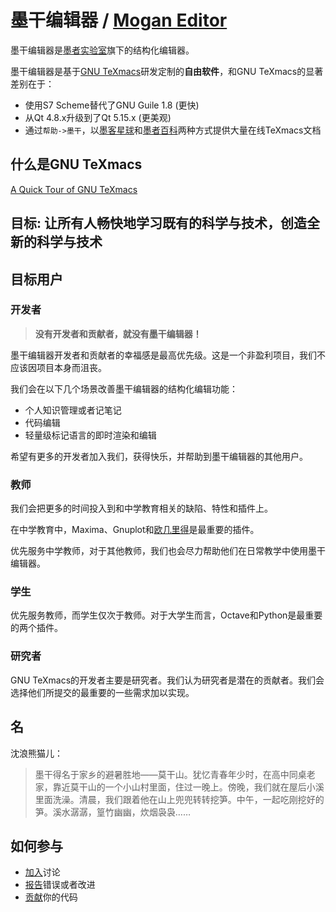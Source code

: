 # 墨干编辑器 / [Mogan Editor](README.md)
墨干编辑器是[墨者实验室](https://gitee.com/XmacsLabs)旗下的结构化编辑器。

墨干编辑器是基于[GNU TeXmacs](http://www.texmacs.org/tmweb/home/welcome.en.html)研发定制的**自由软件**，和GNU TeXmacs的显著差别在于：
+ 使用S7 Scheme替代了GNU Guile 1.8 (更快)
+ 从Qt 4.8.x升级到了Qt 5.15.x (更美观)
+ 通过`帮助->墨干`，以[墨客星球](https://gitee.com/XmacsLabs/planet)和[墨者百科](https://gitee.com/XmacsLabs/tmmlwiki)两种方式提供大量在线TeXmacs文档

## 什么是GNU TeXmacs
[A Quick Tour of GNU TeXmacs](https://www.zhihu.com/zvideo/1399501992717332480)

## 目标: 让所有人畅快地学习既有的科学与技术，创造全新的科学与技术
## 目标用户
### 开发者
> **没有开发者和贡献者，就没有墨干编辑器！**

墨干编辑器开发者和贡献者的幸福感是最高优先级。这是一个非盈利项目，我们不应该因项目本身而沮丧。

我们会在以下几个场景改善墨干编辑器的结构化编辑功能：
+ 个人知识管理或者记笔记
+ 代码编辑
+ 轻量级标记语言的即时渲染和编辑

希望有更多的开发者加入我们，获得快乐，并帮助到墨干编辑器的其他用户。

### 教师
我们会把更多的时间投入到和中学教育相关的缺陷、特性和插件上。

在中学教育中，Maxima、Gnuplot和[欧几里得](http://www.eukleides.org/overview.html)是最重要的插件。

优先服务中学教师，对于其他教师，我们也会尽力帮助他们在日常教学中使用墨干编辑器。
### 学生
优先服务教师，而学生仅次于教师。对于大学生而言，Octave和Python是最重要的两个插件。

### 研究者
GNU TeXmacs的开发者主要是研究者。我们认为研究者是潜在的贡献者。我们会选择他们所提交的最重要的一些需求加以实现。

## 名
沈浪熊猫儿：

> 墨干得名于家乡的避暑胜地——莫干山。犹忆青春年少时，在高中同桌老家，靠近莫干山的一个小山村里面，住过一晚上。傍晚，我们就在屋后小溪里面洗澡。清晨，我们跟着他在山上兜兜转转挖笋。中午，一起吃刚挖好的笋。溪水潺潺，篁竹幽幽，炊烟袅袅……


## 如何参与
+ [加入](https://github.com/XmacsLabs/mogan/discussions)讨论
+ [报告](https://gitee.com/XmacsLabs/mogan/issues)错误或者改进
+ [贡献](https://github.com/XmacsLabs/mogan/pulls)你的代码

